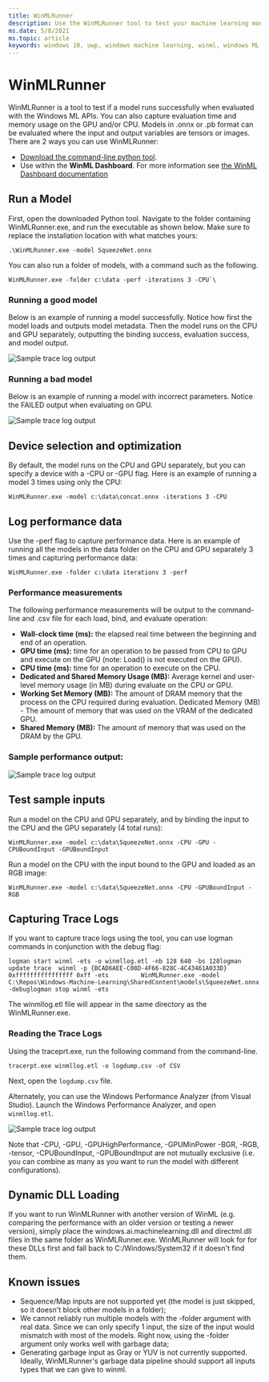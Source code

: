 ```yaml
---
title: WinMLRunner
description: Use the WinMLRunner tool to test your machine learning models.
ms.date: 5/8/2021
ms.topic: article
keywords: windows 10, uwp, windows machine learning, winml, windows ML, tutorials, pytorch
---
```


# WinMLRunner

WinMLRunner is a tool to test if a model runs successfully when evaluated with the Windows ML APIs. You can also capture evaluation time and memory usage on the GPU and/or CPU. Models in .onnx or .pb format can be evaluated where the input and output variables are tensors or images. There are 2 ways you can use WinMLRunner:

* [Download the command-line python tool](https://github.com/Microsoft/Windows-Machine-Learning/releases).
* Use within the **WinML Dashboard**. For more information see [the WinML Dashboard documentation](dashboard.md)

## Run a Model

First, open the downloaded Python tool. Navigate to the folder containing WinMLRunner.exe, and run the executable as shown below. Make sure to replace the installation location with what matches yours:
 
```
.\WinMLRunner.exe -model SqueezeNet.onnx
```

You can also run a folder of models, with a command such as the following.

```
WinMLRunner.exe -folder c:\data -perf -iterations 3 -CPU`\
```

### Running a good model

Below is an example of running a model successfully. Notice how first the model loads and outputs model metadata. Then the model runs on the CPU and GPU separately, outputting the binding success, evaluation success, and model output.

![Sample trace log output](../images/winmlrunner-good.png)

### Running a bad model

Below is an example of running a model with incorrect parameters. Notice the FAILED output when evaluating on GPU.

![Sample trace log output](../images/winmlrunner-bad.png)

## Device selection and optimization

By default, the model runs on the CPU and GPU separately, but you can specify a device with a -CPU or -GPU flag. Here is an example of running a model 3 times using only the CPU:

```
WinMLRunner.exe -model c:\data\concat.onnx -iterations 3 -CPU
```

## Log performance data

Use the -perf flag to capture performance data. Here is an example of running all the models in the data folder on the CPU and GPU separately 3 times and capturing performance data:

```
WinMLRunner.exe -folder c:\data iterations 3 -perf
```

### Performance measurements

The following performance measurements will be output to the command-line and .csv file for each load, bind, and evaluate operation:

* **Wall-clock time (ms):** the elapsed real time between the beginning and end of an operation.
* **GPU time (ms):** time for an operation to be passed from CPU to GPU and execute on the GPU (note: Load() is not executed on the GPU).
* **CPU time (ms):** time for an operation to execute on the CPU.
* **Dedicated and Shared Memory Usage (MB):** Average kernel and user-level memory usage (in MB) during evaluate on the CPU or GPU.
* **Working Set Memory (MB):** The amount of DRAM memory that the process on the CPU required during evaluation. Dedicated Memory (MB) - The amount of memory that was used on the VRAM of the dedicated GPU.
* **Shared Memory (MB):** The amount of memory that was used on the DRAM by the GPU.

### Sample performance output:
 
![Sample trace log output](../images/winmlrunner-performance.png)

## Test sample inputs

Run a model on the CPU and GPU separately, and by binding the input to the CPU and the GPU separately (4 total runs):

```
WinMLRunner.exe -model c:\data\SqueezeNet.onnx -CPU -GPU -CPUBoundInput -GPUBoundInput
```

Run a model on the CPU with the input bound to the GPU and loaded as an RGB image:

```
WinMLRunner.exe -model c:\data\SqueezeNet.onnx -CPU -GPUBoundInput -RGB
```

## Capturing Trace Logs

If you want to capture trace logs using the tool, you can use logman commands in conjunction with the debug flag:

```
logman start winml -ets -o winmllog.etl -nb 128 640 -bs 128logman update trace  winml -p {BCAD6AEE-C08D-4F66-828C-4C43461A033D} 0xffffffffffffffff 0xff -ets         WinMLRunner.exe -model C:\Repos\Windows-Machine-Learning\SharedContent\models\SqueezeNet.onnx -debuglogman stop winml -ets
```

The winmllog.etl file will appear in the same directory as the WinMLRunner.exe.

### Reading the Trace Logs

Using the traceprt.exe, run the following command from the command-line.

```
tracerpt.exe winmllog.etl -o logdump.csv -of CSV
```
Next, open the `logdump.csv` file.

Alternately, you can use the Windows Performance Analyzer (from Visual Studio). Launch the Windows Performance Analyzer, and open `winmllog.etl`.

![Sample trace log output](../images/winmlrunner-tracelogs.png)
 
Note that -CPU, -GPU, -GPUHighPerformance, -GPUMinPower -BGR, -RGB, -tensor, -CPUBoundInput, -GPUBoundInput are not mutually exclusive (i.e. you can combine as many as you want to run the model with different configurations).

## Dynamic DLL Loading

If you want to run WinMLRunner with another version of WinML (e.g. comparing the performance with an older version or testing a newer version), simply place the windows.ai.machinelearning.dll and directml.dll files in the same folder as WinMLRunner.exe. WinMLRunner will look for for these DLLs first and fall back to C:/Windows/System32 if it doesn't find them.

## Known issues
* Sequence/Map inputs are not supported yet (the model is just skipped, so it doesn't block other models in a folder);
* We cannot reliably run multiple models with the -folder argument with real data. Since we can only specify 1 input, the size of the input would mismatch with most of the models. Right now, using the -folder argument only works well with garbage data;
* Generating garbage input as Gray or YUV is not currently supported. Ideally, WinMLRunner's garbage data pipeline should support all inputs types that we can give to winml.

